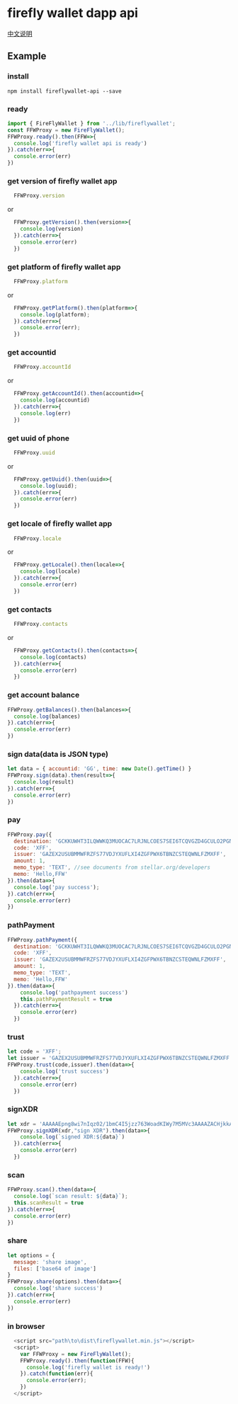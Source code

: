 # firefly wallet dapp api

[中文说明](README_CN.MD)

## Example

### install
``` 
npm install fireflywallet-api --save
```

### ready

``` javascript
import { FireFlyWallet } from '../lib/fireflywallet';
const FFWProxy = new FireFlyWallet();
FFWProxy.ready().then(FFW=>{
  console.log('firefly wallet api is ready')
}).catch(err=>{
  console.error(err)
})
````

### get version of firefly wallet app
``` javascript
  FFWProxy.version
```
or
``` javascript
  FFWProxy.getVersion().then(version=>{
    console.log(version)
  }).catch(err=>{
    console.error(err)
  })
```

### get platform of firefly wallet app
``` javascript
  FFWProxy.platform
```
or
``` javascript
  FFWProxy.getPlatform().then(platform=>{
    console.log(platform);
  }).catch(err=>{
    console.error(err);
  })
```

### get accountid 
``` javascript
  FFWProxy.accountId
```
or
``` javascript
  FFWProxy.getAccountId().then(accountid=>{
    console.log(accountid)
  }).catch(err=>{
    console.log(err)
  })
```

### get uuid of phone
``` javascript
  FFWProxy.uuid
```
or
``` javascript
  FFWProxy.getUuid().then(uuid=>{
    console.log(uuid);
  }).catch(err=>{
    console.error(err)
  })
```

### get locale of firefly wallet app
``` javascript
  FFWProxy.locale
```
or
``` javascript
  FFWProxy.getLocale().then(locale=>{
    console.log(locale)
  }).catch(err=>{
    console.error(err)
  })
```

### get contacts
``` javascript
  FFWProxy.contacts
```
or
``` javascript
  FFWProxy.getContacts().then(contacts=>{
    console.log(contacts)
  }).catch(err=>{
    console.error(err)
  })
```

### get account balance
``` javascript
FFWProxy.getBalances().then(balances=>{
  console.log(balances)
}).catch(err=>{
  console.error(err)
})
```

### sign data(data is JSON type)
``` javascript
let data = { accountid: 'GG', time: new Date().getTime() }
FFWProxy.sign(data).then(result=>{
  console.log(result)
}).catch(err=>{
  console.error(err)
})
```

### pay
``` javascript
FFWProxy.pay({
  destination: 'GCKKUWHT3ILQWWKQ3MUOCAC7LRJNLCOES7SEI6TCQVGZD4GCULO2PGNU', 
  code: 'XFF', 
  issuer: 'GAZEX2USUBMMWFRZFS77VDJYXUFLXI4ZGFPWX6TBNZCSTEQWNLFZMXFF', 
  amount: 1, 
  memo_type: 'TEXT', //see documents from stellar.org/developers
  memo: 'Hello,FFW'
}).then(data=>{
  console.log('pay success');
}).catch(err=>{
  console.error(err)
})
```

### pathPayment
``` javascript
FFWProxy.pathPayment({
  destination: 'GCKKUWHT3ILQWWKQ3MUOCAC7LRJNLCOES7SEI6TCQVGZD4GCULO2PGNU', 
  code: 'XFF', 
  issuer: 'GAZEX2USUBMMWFRZFS77VDJYXUFLXI4ZGFPWX6TBNZCSTEQWNLFZMXFF', 
  amount: 1, 
  memo_type: 'TEXT', 
  memo: 'Hello,FFW'
}).then(data=>{
    console.log('pathpayment success')
    this.pathPaymentResult = true
  }).catch(err=>{
    console.error(err)
  })
```

### trust
``` javascript
let code = 'XFF';
let issuer = 'GAZEX2USUBMMWFRZFS77VDJYXUFLXI4ZGFPWX6TBNZCSTEQWNLFZMXFF';
FFWProxy.trust(code,issuer).then(data=>{
    console.log('trust success')
  }).catch(err=>{
    console.error(err)
  })
```

### signXDR
``` javascript
let xdr = 'AAAAAEpng8wi7nIqz02/1bmC4I5jzz763WoadKIWy7M5MVc3AAAAZACHjkkAAAABAAAAAAAAAAAAAAABAAAAAAAAAAoAAAALaG9tZV9kb21haW4AAAAAAQAAABBodHRwOi8vZmNoYWluLmlvAAAAAAAAAAA='
FFWProxy.signXDR(xdr,"sign XDR").then(data=>{
    console.log(`signed XDR:${data}`)
  }).catch(err=>{
    console.error(err)
  })
```

### scan
``` javascript
FFWProxy.scan().then(data=>{
  console.log(`scan result: ${data}`);
  this.scanResult = true
}).catch(err=>{
  console.error(err)
})
```

### share
``` javascript
let options = {
  message: 'share image',
  files: ['base64 of image']
}
FFWProxy.share(options).then(data=>{
  console.log('share success')
}).catch(err=>{
  console.error(err)
})
```

### in browser
``` javascript
  <script src="path\to\dist\fireflywallet.min.js"></script>
  <script>
    var FFWProxy = new FireFlyWallet();
    FFWProxy.ready().then(function(FFW){
      console.log('firefly wallet is ready!')
    }).catch(function(err){
      console.error(err);
    })
  </script>
```